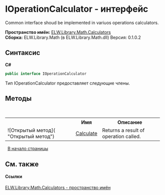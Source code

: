 # IOperationCalculator - интерфейс
 

Common interface shoud be implemented in variuos operations calculators.

**Пространство имён:**&nbsp;<a href="N_ELW_Library_Math_Calculators">ELW.Library.Math.Calculators</a><br />**Сборка:**&nbsp;ELW.Library.Math (в ELW.Library.Math.dll) Версия: 0.1.0.2

## Синтаксис

**C#**<br />
``` C#
public interface IOperationCalculator
```

Тип IOperationCalculator предоставляет следующие члены.


## Методы
&nbsp;<table><tr><th></th><th>Имя</th><th>Описание</th></tr><tr><td>![Открытый метод]( "Открытый метод")</td><td><a href="M_ELW_Library_Math_Calculators_IOperationCalculator_Calculate">Calculate</a></td><td>
Returns a result of operation called.</td></tr></table>&nbsp;
<a href="#ioperationcalculator---интерфейс">В начало страницы</a>

## См. также


#### Ссылки
<a href="N_ELW_Library_Math_Calculators">ELW.Library.Math.Calculators - пространство имён</a><br />